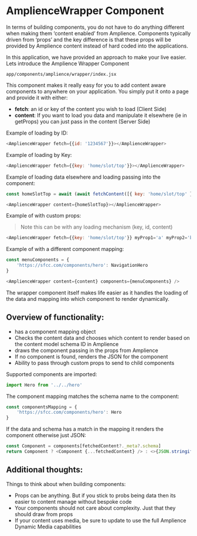 # AmplienceWrapper Component

In terms of building components, you do not have to do anything different when making them ‘content enabled’ from Amplience. Components typically driven from ‘props’ and the key difference is that these props will be provided by Amplience content instead of hard coded into the applications.

In this application, we have provided an approach to make your live easier. Lets introduce the Amplience Wrapper Component

`app/components/amplience/wrapper/index.jsx`

This component makes it really easy for you to add content aware components to anywhere on your application. You simply put it onto a page and provide it with either:

* **fetch**: an id or key of the content you wish to load (Client Side)
* **content**: If you want to load you data and manipulate it elsewhere (ie in getProps) you can just pass in the content (Server Side)

Example of loading by ID:
```javascript
<AmplienceWrapper fetch={{id: '1234567'}}></AmplienceWrapper>
```

Example of loading by Key:
```javascript
<AmplienceWrapper fetch={{key: 'home/slot/top'}}></AmplienceWrapper>
```
Example of loading data elsewhere and loading passing into the component:

```javascript
const homeSlotTop = await (await fetchContent([{ key: 'home/slot/top' }]))
```
```javascript
<AmplienceWrapper content={homeSlotTop}></AmplienceWrapper>
```

Example of with custom props:
> Note this can be with any loading mechanism (key, id, content)
```javascript
<AmplienceWrapper fetch={{key: 'home/slot/top'}} myProp1='a' myProp2='b'></AmplienceWrapper>
```

Example of with a different component mapping:
```javascript
const menuComponents = {
    'https://sfcc.com/components/hero': NavigationHero
}
```
```javascript
<AmplienceWrapper content={content} components={menuComponents} />
```

The wrapper component itself makes life easier as it handles the loading of the data and mapping into which component to render dynamically.

## Overview of functionality:

* has a component mapping object
* Checks the content data and chooses which content to render based on the content model schema ID in Amplience
* draws the component passing in the props from Amplience
* If no component is found, renders the JSON for the component
* Ability to pass through custom props to send to child components

Supported components are imported:

```javascript
import Hero from '../../hero'
```

The component mapping matches the schema name to the component:

```javascript
const componentsMapping = {
    'https://sfcc.com/components/hero': Hero
}
```

If the data and schema has a match in the mapping it renders the component otherwise just JSON:

```javascript
const Component = components[fetchedContent?._meta?.schema]
return Component ? <Component {...fetchedContent} /> : <>{JSON.stringify(fetchedContent)}</>
```

## Additional thoughts:

Things to think about when building components:

* Props can be anything. But if you stick to probs being data then its easier to content manage without bespoke code
* Your components should not care about complexity. Just that they should draw from props
* If your content uses media, be sure to update to use the full Amplience Dynamic Media capabilities